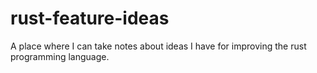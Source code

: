 # rust-feature-ideas
A place where I can take notes about ideas I have for improving the rust programming language.
